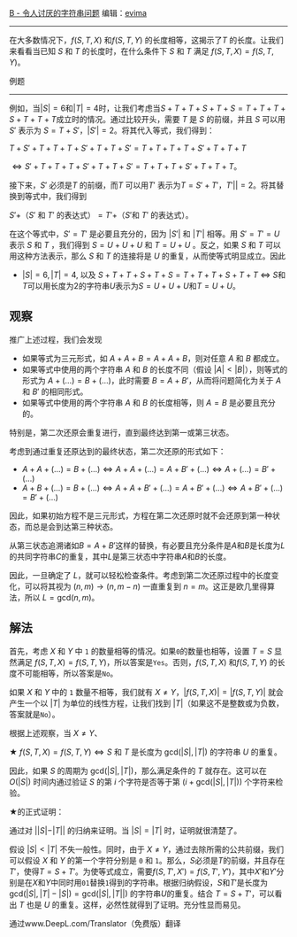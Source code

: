 [B - 令人讨厌的字符串问题](https://atcoder.jp/contests/arc181/tasks/arc181_b) 编辑：[evima](https://atcoder.jp/users/evima)

-------------------------------------------------------------------------------------------------





在大多数情况下，$f(S,T,X)$ 和$f(S,T,Y)$ 的长度相等，这揭示了$T$ 的长度。让我们来看看当已知 $S$ 和 $T$ 的长度时，在什么条件下 $S$ 和 $T$ 满足 $f(S,T,X)=f(S,T,Y)$。



例题

-------



例如，当$|S|=6$和$|T|=4$时，让我们考虑当$S+T+T+S+T+S=T+T+T+S+T+T+T$成立时的情况。通过比较开头，需要 $T$ 是 $S$ 的前缀，并且 $S$ 可以用 $S'$ 表示为 $S=T+S'$，$|S'|=2$。将其代入等式，我们得到：



$T+S'+T+T+T+S'+T+T+S' = T+T+T+T+S'+T+T+T$



$\iff S'+T+T+T+S'+T+T+S' = T+T+T+S'+T+T+T$。



接下来，$S'$ 必须是$T$ 的前缀，而$T$ 可以用$T'$ 表示为$T=S'+T'$，$T'||=2$。将其替换到等式中，我们得到

$S'+$（$S'$ 和 $T'$ 的表达式）$=T'+$（$S'$和 $T'$ 的表达式）。

在这个等式中，$S'=T'$ 是必要且充分的，因为 $|S'|$ 和 $|T'|$ 相等。用 $S'=T'=U$ 表示 $S$ 和 $T$ ，我们得到 $S=U+U+U$ 和 $T=U+U$ 。反之，如果 $S$ 和 $T$ 可以用这种方法表示，那么 $S$ 和 $T$ 的连接将是 $U$ 的重复，从而使等式明显成立。因此

- $|S|=6, |T|=4$, 以及 $S+T+T+S+T+S=T+T+T+S+T+T$ $\iff$ $S$和 $T$可以用长度为$2$的字符串$U$表示为$S=U+U+U$和$T=U+U$。

观察
-----------

推广上述过程，我们会发现

- 如果等式为三元形式，如 $A+A+B=A+A+B$，则对任意 $A$ 和 $B$ 都成立。
- 如果等式中使用的两个字符串 $A$ 和 $B$ 的长度不同（假设 $|A| < |B|$），则等式的形式为 $A+(\dots)=B+(\dots)$，此时需要 $B=A+B'$，从而将问题简化为关于 $A$ 和 $B'$ 的相同形式。
- 如果等式中使用的两个字符串 $A$ 和 $B$ 的长度相等，则 $A=B$ 是必要且充分的。

特别是，第二次还原会重复进行，直到最终达到第一或第三状态。

考虑到通过重复还原达到的最终状态，第二次还原的形式如下：

- $A+A+(\dots) = B+(\dots) \iff A + A + (\dots) = A + B' + (\dots) \iff A + (\dots) = B' + (\dots)$
- $A+B+(\dots) = B+(\dots) \iff A + A + B'+ (\dots) = A + B' + (\dots) \iff A + B' + (\dots) = B' + (\dots)$

因此，如果初始方程不是三元形式，方程在第二次还原时就不会还原到第一种状态，而总是会到达第三种状态。

从第三状态追溯诸如$B=A+B'$这样的替换，有必要且充分条件是$A$和$B$是长度为$L$的共同字符串$C$的重复，其中$L$是第三状态中字符串$A$和$B$的长度。

因此，一旦确定了 $L$，就可以轻松检查条件。考虑到第二次还原过程中的长度变化，可以将其视为 $(n,m)\rightarrow (n,m-n)$ 一直重复到 $n=m$。这正是欧几里得算法，所以 $L=\mathrm{gcd}(n,m)$。

解法
--------

首先，考虑 $X$ 和 $Y$ 中 `1` 的数量相等的情况。如果`0`的数量也相等，设置 $T=S$ 显然满足 $f(S,T,X)=f(S,T,Y)$，所以答案是`Yes`。否则，$f(S,T,X)$ 和$f(S,T,Y)$ 的长度不可能相等，所以答案是`No`。

如果 $X$ 和 $Y$ 中的 `1` 数量不相等，我们就有 $X\neq Y$，$|f(S,T,X)|=|f(S,T,Y)|$ 就会产生一个以 $|T|$ 为单位的线性方程，让我们找到 $|T|$（如果这不是整数或为负数，答案就是`No`）。

根据上述观察，当 $X\neq Y$、

★ $f(S,T,X)=f(S,T,Y) \iff S$ 和 $T$ 是长度为 $\mathrm{gcd}(|S|,|T|)$ 的字符串 $U$ 的重复。

因此，如果 $S$ 的周期为 $\mathrm{gcd}(|S|,|T|)$，那么满足条件的 $T$ 就存在。这可以在 $O(|S|)$ 时间内通过验证 $S$ 的第 $i$ 个字符是否等于第 $(i+\mathrm{gcd}(|S|,|T|))$ 个字符来检验。

★的正式证明：

通过对 $||S|-|T||$ 的归纳来证明。当 $|S|=|T|$ 时，证明就很清楚了。

假设 $|S| < |T|$ 不失一般性。同时，由于 $X \neq Y$，通过去除所需的公共前缀，我们可以假设 $X$ 和 $Y$ 的第一个字符分别是 `0` 和 `1`。那么，$S$必须是$T$的前缀，并且存在$T'$，使得$T=S+T'$。为使等式成立，需要$f(S,T',X')=f(S,T',Y')$，其中$X'$和$Y'$分别是在$X$和$Y$中同时用`01`替换`1`得到的字符串。根据归纳假设，$S$和$T'$是长度为$\mathrm{gcd}(|S|,|T|-|S|)=\mathrm{gcd}(|S|,|T||)$ 的字符串$U$的重复。结合 $T=S+T'$，可以看出 $T$ 也是 $U$ 的重复。这样，必然性就得到了证明。充分性显而易见。

通过www.DeepL.com/Translator（免费版）翻译